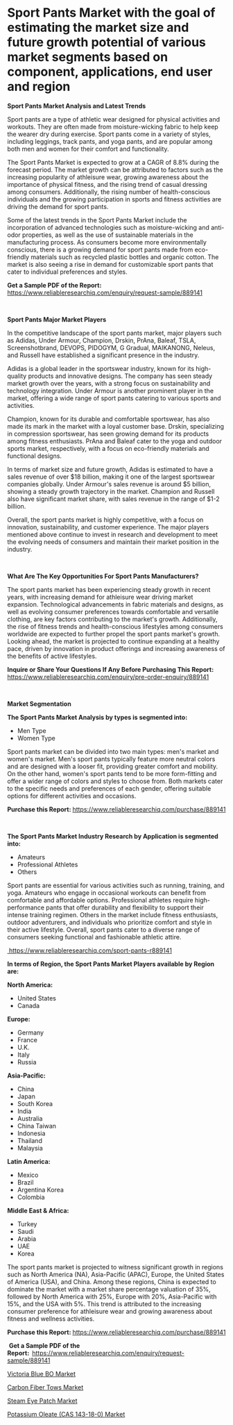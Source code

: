 <p><h1>Sport Pants Market with the goal of estimating the market size and future growth potential of various market segments based on component, applications, end user and region</h1></p><p><strong>Sport Pants Market Analysis and Latest Trends</strong></p>
<p><p>Sport pants are a type of athletic wear designed for physical activities and workouts. They are often made from moisture-wicking fabric to help keep the wearer dry during exercise. Sport pants come in a variety of styles, including leggings, track pants, and yoga pants, and are popular among both men and women for their comfort and functionality.</p><p>The Sport Pants Market is expected to grow at a CAGR of 8.8% during the forecast period. The market growth can be attributed to factors such as the increasing popularity of athleisure wear, growing awareness about the importance of physical fitness, and the rising trend of casual dressing among consumers. Additionally, the rising number of health-conscious individuals and the growing participation in sports and fitness activities are driving the demand for sport pants.</p><p>Some of the latest trends in the Sport Pants Market include the incorporation of advanced technologies such as moisture-wicking and anti-odor properties, as well as the use of sustainable materials in the manufacturing process. As consumers become more environmentally conscious, there is a growing demand for sport pants made from eco-friendly materials such as recycled plastic bottles and organic cotton. The market is also seeing a rise in demand for customizable sport pants that cater to individual preferences and styles.</p></p>
<p><strong>Get a Sample PDF of the Report:&nbsp;</strong> <a href="https://www.reliableresearchiq.com/enquiry/request-sample/889141">https://www.reliableresearchiq.com/enquiry/request-sample/889141</a></p>
<p>&nbsp;</p>
<p><strong>Sport Pants Major Market Players</strong></p>
<p><p>In the competitive landscape of the sport pants market, major players such as Adidas, Under Armour, Champion, Drskin, PrAna, Baleaf, TSLA, Screenshotbrand, DEVOPS, PIDOGYM, G Gradual, MAIKANONG, Neleus, and Russell have established a significant presence in the industry. </p><p>Adidas is a global leader in the sportswear industry, known for its high-quality products and innovative designs. The company has seen steady market growth over the years, with a strong focus on sustainability and technology integration. Under Armour is another prominent player in the market, offering a wide range of sport pants catering to various sports and activities.</p><p>Champion, known for its durable and comfortable sportswear, has also made its mark in the market with a loyal customer base. Drskin, specializing in compression sportswear, has seen growing demand for its products among fitness enthusiasts. PrAna and Baleaf cater to the yoga and outdoor sports market, respectively, with a focus on eco-friendly materials and functional designs.</p><p>In terms of market size and future growth, Adidas is estimated to have a sales revenue of over $18 billion, making it one of the largest sportswear companies globally. Under Armour's sales revenue is around $5 billion, showing a steady growth trajectory in the market. Champion and Russell also have significant market share, with sales revenue in the range of $1-2 billion.</p><p>Overall, the sport pants market is highly competitive, with a focus on innovation, sustainability, and customer experience. The major players mentioned above continue to invest in research and development to meet the evolving needs of consumers and maintain their market position in the industry.</p></p>
<p>&nbsp;</p>
<p><strong>What Are The Key Opportunities For Sport Pants Manufacturers?</strong></p>
<p><p>The sport pants market has been experiencing steady growth in recent years, with increasing demand for athleisure wear driving market expansion. Technological advancements in fabric materials and designs, as well as evolving consumer preferences towards comfortable and versatile clothing, are key factors contributing to the market's growth. Additionally, the rise of fitness trends and health-conscious lifestyles among consumers worldwide are expected to further propel the sport pants market's growth. Looking ahead, the market is projected to continue expanding at a healthy pace, driven by innovation in product offerings and increasing awareness of the benefits of active lifestyles.</p></p>
<p><strong>Inquire or Share Your Questions If Any Before Purchasing This Report:</strong> <a href="https://www.reliableresearchiq.com/enquiry/pre-order-enquiry/889141">https://www.reliableresearchiq.com/enquiry/pre-order-enquiry/889141</a></p>
<p>&nbsp;</p>
<p><strong>Market Segmentation</strong></p>
<p><strong>The Sport Pants Market Analysis by types is segmented into:</strong></p>
<p><ul><li>Men Type</li><li>Women Type</li></ul></p>
<p><p>Sport pants market can be divided into two main types: men's market and women's market. Men's sport pants typically feature more neutral colors and are designed with a looser fit, providing greater comfort and mobility. On the other hand, women's sport pants tend to be more form-fitting and offer a wider range of colors and styles to choose from. Both markets cater to the specific needs and preferences of each gender, offering suitable options for different activities and occasions.</p></p>
<p><strong>Purchase this Report:&nbsp;</strong><a href="https://www.reliableresearchiq.com/purchase/889141">https://www.reliableresearchiq.com/purchase/889141</a></p>
<p>&nbsp;</p>
<p><strong>The Sport Pants Market Industry Research by Application is segmented into:</strong></p>
<p><ul><li>Amateurs</li><li>Professional Athletes</li><li>Others</li></ul></p>
<p><p>Sport pants are essential for various activities such as running, training, and yoga. Amateurs who engage in occasional workouts can benefit from comfortable and affordable options. Professional athletes require high-performance pants that offer durability and flexibility to support their intense training regimen. Others in the market include fitness enthusiasts, outdoor adventurers, and individuals who prioritize comfort and style in their active lifestyle. Overall, sport pants cater to a diverse range of consumers seeking functional and fashionable athletic attire.</p></p>
<p><a href="https://www.reliableresearchiq.com/sport-pants-r889141">&nbsp;https://www.reliableresearchiq.com/sport-pants-r889141</a></p>
<p><strong>In terms of Region, the Sport Pants Market Players available by Region are:</strong></p>
<p>
    <p> <strong> North America: </strong>
        <ul>
            <li>United States</li>
            <li>Canada</li>
        </ul>
        </p> 
    <p> <strong> Europe: </strong>
        <ul>
            <li>Germany</li>
            <li>France</li>
            <li>U.K.</li>
            <li>Italy</li>
            <li>Russia</li>
        </ul>
        </p> 
    <p> <strong> Asia-Pacific: </strong>
        <ul>
            <li>China</li>
            <li>Japan</li>
            <li>South Korea</li>
            <li>India</li>
            <li>Australia</li>
            <li>China Taiwan</li>
            <li>Indonesia</li>
            <li>Thailand</li>
            <li>Malaysia</li>
        </ul>
        </p> 
    <p> <strong> Latin America: </strong>
        <ul>
            <li>Mexico</li>
            <li>Brazil</li>
            <li>Argentina Korea</li>
            <li>Colombia</li>
        </ul>
        </p> 
    <p> <strong> Middle East & Africa: </strong>
        <ul>
            <li>Turkey</li>
            <li>Saudi</li>
            <li>Arabia</li>
            <li>UAE</li>
            <li>Korea</li>
        </ul>
    </p>
    </p>
<p><p>The sport pants market is projected to witness significant growth in regions such as North America (NA), Asia-Pacific (APAC), Europe, the United States of America (USA), and China. Among these regions, China is expected to dominate the market with a market share percentage valuation of 35%, followed by North America with 25%, Europe with 20%, Asia-Pacific with 15%, and the USA with 5%. This trend is attributed to the increasing consumer preference for athleisure wear and growing awareness about fitness and wellness activities.</p></p>
<p><strong>Purchase this Report: </strong><a href="https://www.reliableresearchiq.com/purchase/889141">https://www.reliableresearchiq.com/purchase/889141</a></p>
<p>&nbsp;<strong>Get a Sample PDF of the Report:&nbsp;&nbsp;</strong><a href="https://www.reliableresearchiq.com/enquiry/request-sample/889141">https://www.reliableresearchiq.com/enquiry/request-sample/889141</a></p>
<p><strong></strong></p>
<p><p><a href="https://medium.com/@jeniw10236654655/victoria-blue-bo-market-share-and-new-trends-analysis-by-its-type-application-end-use-and-138a3107d355">Victoria Blue BO Market</a></p><p><a href="https://medium.com/@kathleenjacksond65/insights-into-carbon-fiber-tows-market-share-and-competitive-landscape-for-period-from-2024-to-2031-f4c48dbd84fd">Carbon Fiber Tows Market</a></p><p><a href="https://github.com/avakerr6577/Market-Research-Report-List-1/blob/main/steam-eye-patch-market.md">Steam Eye Patch Market</a></p><p><a href="https://github.com/courtnhaw34343/Market-Research-Report-List-1/blob/main/potassium-oleate-cas-143-18-0-market.md">Potassium Oleate (CAS 143-18-0) Market</a></p></p>